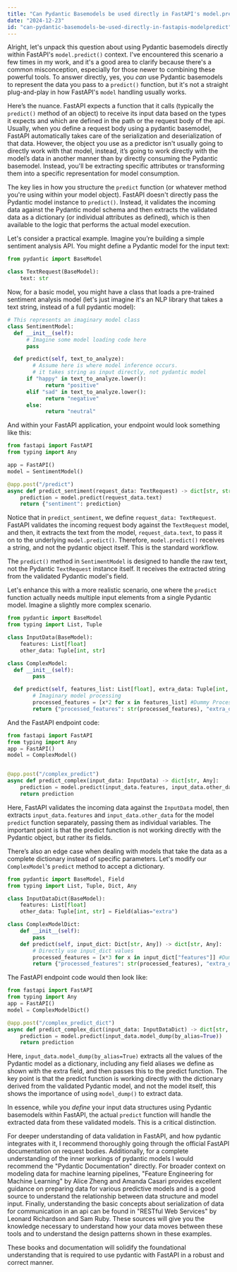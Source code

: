 ```yaml
---
title: "Can Pydantic Basemodels be used directly in FastAPI's model.predict()?"
date: "2024-12-23"
id: "can-pydantic-basemodels-be-used-directly-in-fastapis-modelpredict"
---
```


Alright, let's unpack this question about using Pydantic basemodels directly within FastAPI's `model.predict()` context. I've encountered this scenario a few times in my work, and it's a good area to clarify because there's a common misconception, especially for those newer to combining these powerful tools. To answer directly, yes, you *can* use Pydantic basemodels to represent the data you pass to a `predict()` function, but it's not a straight plug-and-play in how FastAPI's `model` handling usually works.

Here’s the nuance. FastAPI expects a function that it calls (typically the `predict()` method of an object) to receive its input data based on the types it expects and which are defined in the path or the request body of the api. Usually, when you define a request body using a pydantic basemodel, FastAPI automatically takes care of the serialization and deserialization of that data. However, the object you use as a predictor isn't usually going to directly work with that model, instead, it’s going to work directly with the model’s data in another manner than by directly consuming the Pydantic basemodel. Instead, you'll be extracting specific attributes or transforming them into a specific representation for model consumption.

The key lies in how you structure the `predict` function (or whatever method you're using within your model object). FastAPI doesn't directly pass the Pydantic model instance to `predict()`. Instead, it validates the incoming data against the Pydantic model schema and then extracts the validated data as a dictionary (or individual attributes as defined), which is then available to the logic that performs the actual model execution.

Let's consider a practical example. Imagine you’re building a simple sentiment analysis API. You might define a Pydantic model for the input text:

```python
from pydantic import BaseModel

class TextRequest(BaseModel):
    text: str
```

Now, for a basic model, you might have a class that loads a pre-trained sentiment analysis model (let's just imagine it's an NLP library that takes a text string, instead of a full pydantic model):

```python
# This represents an imaginary model class
class SentimentModel:
  def __init__(self):
      # Imagine some model loading code here
      pass

  def predict(self, text_to_analyze):
        # Assume here is where model inference occurs.
        # it takes string as input directly, not pydantic model
      if "happy" in text_to_analyze.lower():
            return "positive"
      elif "sad" in text_to_analyze.lower():
            return "negative"
      else:
            return "neutral"

```

And within your FastAPI application, your endpoint would look something like this:

```python
from fastapi import FastAPI
from typing import Any

app = FastAPI()
model = SentimentModel()

@app.post("/predict")
async def predict_sentiment(request_data: TextRequest) -> dict[str, str]:
    prediction = model.predict(request_data.text)
    return {"sentiment": prediction}

```

Notice that in `predict_sentiment`, we define `request_data: TextRequest`. FastAPI validates the incoming request body against the `TextRequest` model, and then, it extracts the text from the model, `request_data.text`, to pass it on to the underlying `model.predict()`. Therefore, `model.predict()` receives a string, and not the pydantic object itself. This is the standard workflow.

The `predict()` method in `SentimentModel` is designed to handle the raw text, not the Pydantic `TextRequest` instance itself. It receives the extracted string from the validated Pydantic model's field.

Let's enhance this with a more realistic scenario, one where the `predict` function actually needs multiple input elements from a single Pydantic model. Imagine a slightly more complex scenario.

```python
from pydantic import BaseModel
from typing import List, Tuple

class InputData(BaseModel):
    features: List[float]
    other_data: Tuple[int, str]

class ComplexModel:
  def __init__(self):
        pass

  def predict(self, features_list: List[float], extra_data: Tuple[int, str]) -> dict[str, str]:
        # Imaginary model processing
        processed_features = [x*2 for x in features_list] #Dummy Processing
        return {"processed_features": str(processed_features), "extra_data": extra_data}

```

And the FastAPI endpoint code:

```python
from fastapi import FastAPI
from typing import Any
app = FastAPI()
model = ComplexModel()


@app.post("/complex_predict")
async def predict_complex(input_data: InputData) -> dict[str, Any]:
    prediction = model.predict(input_data.features, input_data.other_data)
    return prediction
```
Here, FastAPI validates the incoming data against the `InputData` model, then extracts `input_data.features` and `input_data.other_data` for the model `predict` function separately, passing them as individual variables. The important point is that the predict function is not working directly with the Pydantic object, but rather its fields.

There’s also an edge case when dealing with models that take the data as a complete dictionary instead of specific parameters. Let's modify our `ComplexModel`'s `predict` method to accept a dictionary.

```python
from pydantic import BaseModel, Field
from typing import List, Tuple, Dict, Any

class InputDataDict(BaseModel):
    features: List[float]
    other_data: Tuple[int, str] = Field(alias="extra")

class ComplexModelDict:
    def __init__(self):
        pass
    def predict(self, input_dict: Dict[str, Any]) -> dict[str, Any]:
        # Directly use input_dict values
        processed_features = [x*3 for x in input_dict["features"]] #Dummy Processing
        return {"processed_features": str(processed_features), "extra_data": input_dict["extra"]}
```

The FastAPI endpoint code would then look like:

```python
from fastapi import FastAPI
from typing import Any
app = FastAPI()
model = ComplexModelDict()

@app.post("/complex_predict_dict")
async def predict_complex_dict(input_data: InputDataDict) -> dict[str, Any]:
    prediction = model.predict(input_data.model_dump(by_alias=True))
    return prediction
```

Here, `input_data.model_dump(by_alias=True)` extracts all the values of the Pydantic model as a dictionary, including any field aliases we define as shown with the extra field, and then passes this to the predict function. The key point is that the predict function is working directly with the dictionary derived from the validated Pydantic model, and not the model itself, this shows the importance of using `model_dump()` to extract data.

In essence, while you *define* your input data structures using Pydantic basemodels within FastAPI, the actual `predict` function will handle the extracted data from these validated models. This is a critical distinction.

For deeper understanding of data validation in FastAPI, and how pydantic integrates with it, I recommend thoroughly going through the official FastAPI documentation on request bodies. Additionally, for a complete understanding of the inner workings of pydantic models I would recommend the "Pydantic Documentation" directly. For broader context on modeling data for machine learning pipelines, "Feature Engineering for Machine Learning" by Alice Zheng and Amanda Casari provides excellent guidance on preparing data for various predictive models and is a good source to understand the relationship between data structure and model input. Finally, understanding the basic concepts about serialization of data for communication in an api can be found in "RESTful Web Services" by Leonard Richardson and Sam Ruby. These sources will give you the knowledge necessary to understand how your data moves between these tools and to understand the design patterns shown in these examples.

These books and documentation will solidify the foundational understanding that is required to use pydantic with FastAPI in a robust and correct manner.
